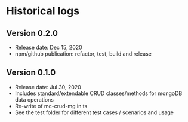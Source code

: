 # Historical logs

## Version 0.2.0
- Release date: Dec 15, 2020
- npm/github publication: refactor, test, build and release

## Version 0.1.0
- Release date: Jul 30, 2020
- Includes standard/extendable CRUD classes/methods for mongoDB data operations
- Re-write of mc-crud-mg in ts
- See the test folder for different test cases / scenarios and usage
